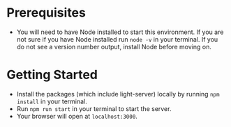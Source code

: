 # Prerequisites
- You will need to have Node installed to start this environment. If you are not sure if you have Node installed run 
`node -v` in your terminal. If you do not see a version number output, install Node before moving on.

# Getting Started
- Install the packages (which include light-server) locally by running `npm install` in your terminal.
- Run `npm run start` in your terminal to start the server.
- Your browser will open at `localhost:3000`.
